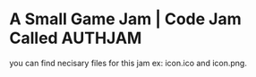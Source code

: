 # A Small Game Jam | Code Jam Called AUTHJAM

you can find necisary files for this jam ex: icon.ico and icon.png.
